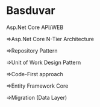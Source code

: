 # Basduvar
Asp.Net Core API/WEB

=>Asp.Net Core  N-Tier Architecture

=>Repository Pattern

=>Unit of Work Design Pattern

=>Code-First approach 

=>Entity Framework Core

=>Migration (Data Layer)
